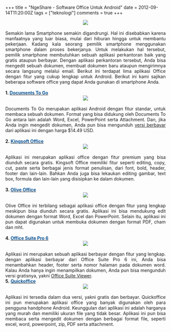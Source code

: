 +++
title = "NgeShare - Software Office Untuk Android"
date = 2012-09-14T11:20:00Z
tags = ["teknologi"]
comments = true
+++

<center><img border="0" src="https://3.bp.blogspot.com/-Ni6tegXKuvA/UFKwabIsU7I/AAAAAAAADII/edmerWwNgfg/s1600/microsoft-office-for-android.jpg" /></center><br />
<div style="text-align: justify;">Semakin lama Smartphone semakin digandrungi. Hal ini disebabkan karena manfaatnya yang luar biasa, mulai dari hiburan hingga untuk membantu pekerjaan. Kadang kala seorang pemilik smartphone menggunakan smartphone dalam proses bekerjanya. Untuk melakukan hal tersebut, pemilik smartphone membutuhkan sebuah aplikasi perkantoran baik yang gratis ataupun berbayar. Dengan aplikasi perkantoran tersebut, Anda bisa mengedit sebuah dokumen, membuat dokumen baru ataupun mengirimnya secara langsung melalui email. Berikut ini terdapat lima aplikasi Office dengan fitur yang cukup lengkap untuk Android. Berikut ini kami sajikan beberapa software office yang dapat Anda gunakan di smartphone Anda.<br /><br />
<b>1. <a href="https://play.google.com/store/apps/details?id=com.dataviz.docstogo"><span style="color: #0b5394;">Documents To Go</span></a></b><br />
<center><img border="0" src="https://1.bp.blogspot.com/-SY37R9Q3I-k/UFJh4LHVD6I/AAAAAAAADGw/9Xdx6aK81no/s1600/unnamed.jpg" /></center><br />
Documents To Go merupakan aplikasi Android dengan fitur standar, untuk membaca sebuah dokumen. Format yang bisa didukung oleh Documents To Go antara lain adalah Word, Excel, PowerPoint serta Attachment. Dan, jika Anda ingin mengedit dokumen, Anda pun bisa mengunduh <a href="https://play.google.com/store/apps/details?id=com.dataviz.docstogoapp">versi berbayar</a> dari aplikasi ini dengan harga $14.49 USD.<br /><br />
<b>2.&nbsp;<a href="https://play.google.com/store/apps/details?id=cn.wps.moffice_eng"><span style="color: #0b5394;">Kingsoft Office</span></a></b><br />
<center><img border="0" src="https://3.bp.blogspot.com/-Y3qxmjeGGiw/UFKuAQCPUlI/AAAAAAAADHg/aLKPR44qSxk/s1600/unnamed+(1).jpg" /></center><br />
Aplikasi ini merupakan aplikasi office dengan fitur premium yang bisa diunduh secara gratis. Kingsoft Office memiliki fitur seperti editing, copy, cut, paste serta berbagai jenis format penulisan, dari font, bold, header, footer dan lain-lain. Bahkan Anda juga bisa lekaukan editing gambar, text box, formula dan lain-lain yang disisipkan ke dalam dokumen.<br /><br /><b>3. <a href="https://play.google.com/store/apps/details?id=com.olivephone.edit"><span style="color: #0b5394;">Olive Office</span></a></b><br />
<center><img border="0" src="https://4.bp.blogspot.com/-eM4Bncx6QoU/UFKuTNLz0AI/AAAAAAAADHo/HJdzTbRtRKE/s1600/unnamed+(2).jpg" /></center><br />
Olive Office ini terbilang sebagai aplikasi office dengan fitur yang lengkap meskipun bisa diunduh secara gratis. Aplikasi ini bisa mendukung edit dokumen dengan format Word, Excel dan PowerPoint. Selain itu, aplikasi ini pun dapat digunakan untuk membuka dokumen dengan format PDF, cham dan mht.<br /><br /><b>4. <a href="https://play.google.com/store/apps/details?id=com.mobisystems.editor.office_registered"><span style="color: #0b5394;">Office Suite Pro 6</span></a></b><br />
<center><img border="0" src="https://1.bp.blogspot.com/-RUDnak_XJrs/UFKug9nI0jI/AAAAAAAADHw/SjekTbT0HgM/s1600/unnamed+(3).jpg" /></center><br />
Aplikasi ini merupakan sebuah aplikasi berbayar dengan fitur yang lengkap. dengan aplikasi berbayar dari Office Suite Pro 6 ini, Anda bisa menambahkan header, footer serta nomor halaman pada dokumen word. Kalau Anda hanya ingin menampilkan dokumen, Anda pun bisa mengunduh versi gratisnya, yakni <a href="https://play.google.com/store/apps/details?id=com.mobisystems.office">Office Suite Viewer</a>.<br />
<b>5.&nbsp;<a href="https://play.google.com/store/apps/details?id=com.qo.android.am3"><span style="color: #0b5394;">Quickoffice</span></a></b><br />
<center><img border="0" src="https://3.bp.blogspot.com/-xtWT3RwJ1WE/UFKu0gQrtKI/AAAAAAAADH4/uaj9_PsFRvs/s1600/unnamed.png" /></center><br />
Aplikasi ini tersedia dalam dua versi, yakni gratis dan berbayar. Quickoffice ini pun merupakan aplikasi office yang banyak digunakan oleh para pengguna handphone Android. Keunggulan dari aplikasi ini adalah harganya yang murah dan memiliki ukuran file yang tidak besar. Aplikasi ini pun bisa membaca serta mengedit dokumen dengan berbagai format file, seperti excel, word, powerpoint, zip, PDF serta attachment. </div>
